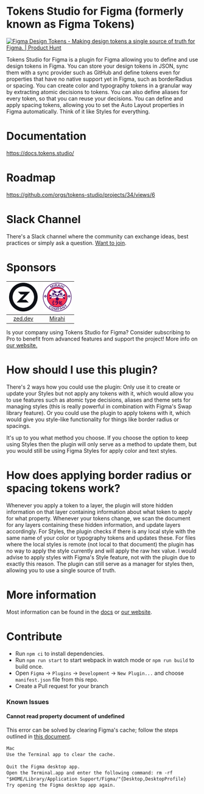 # Tokens Studio for Figma (formerly known as Figma Tokens)

<a href="https://www.producthunt.com/posts/figma-design-tokens?utm_source=badge-featured&utm_medium=badge&utm_souce=badge-figma-design-tokens" target="_blank"><img src="https://api.producthunt.com/widgets/embed-image/v1/featured.svg?post_id=217712&theme=light" alt="Figma Design Tokens - Making design tokens a single source of truth for Figma. | Product Hunt" style="width: 250px; height: 54px;" width="250" height="54" /></a>

Tokens Studio for Figma is a plugin for Figma allowing you to define and use design tokens in Figma. You can store your design tokens in JSON, sync them with a sync provider such as GitHub and define tokens even for properties that have no native support yet in Figma, such as borderRadius or spacing. You can create color and typography tokens in a granular way by extracting atomic decisions to tokens. You can also define aliases for every token, so that you can reuse your decisions. You can define and apply spacing tokens, allowing you to set the Auto Layout properties in Figma automatically. Think of it like Styles for everything.
 
# Documentation
https://docs.tokens.studio/

# Roadmap
https://github.com/orgs/tokens-studio/projects/34/views/6

# Slack Channel
There's a Slack channel where the community can exchange ideas, best practices or simply ask a question. [Want to join](https://tokens.studio/slack).

# Sponsors
| <a href="https://zed.dev/" target="_blank" style="display: block; text-align: center;"><img src="sponsors/zed_logo.png" style="display: block; width: 75px; height: auto; margin-bottom: 4px" alt="Zed Logo"/></a> | <a href="https://mirahi.io/?ref=six7-sponsorship" target="_blank"><img src="sponsors/mirahi_logo_dark.svg" style="display: block; width: 75px; height: auto; margin-bottom: 4px" alt="Mirahi Logo"/></a> |
| --- | --- |
| <a href="https://zed.dev/" target="_blank" style="display: block; text-align: center;">zed.dev</a> | <a href="https://mirahi.io/?ref=six7-sponsorship" target="_blank" style="display: block; text-align: center;">Mirahi</a> |

Is your company using Tokens Studio for Figma? Consider subscribing to Pro to benefit from advanced features and support the project! More info on [our website.](https://tokens.studio)

# How should I use this plugin?
There's 2 ways how you could use the plugin: Only use it to create or update your Styles but not apply any tokens with it, which would allow you to use features such as atomic type decisions, aliases and theme sets for managing styles (this is really powerful in combination with Figma's Swap library feature). Or you could use the plugin to apply tokens with it, which would give you style-like functionality for things like border radius or spacings.

It's up to you what method you choose. If you choose the option to keep using Styles then the plugin will only serve as a method to update them, but you would still be using Figma Styles for apply color and text styles.

# How does applying border radius or spacing tokens work?
Whenever you apply a token to a layer, the plugin will store hidden information on that layer containing information about what token to apply for what property. Whenever your tokens change, we scan the document for any layers containing these hidden information, and update layers accordingly. For Styles, the plugin checks if there is any local style with the same name of your color or typography tokens and updates these. For files where the local styles is remote (not local to that document) the plugin has no way to apply the style currently and will apply the raw hex value. I would advise to apply styles with Figma's Style feature, not with the plugin due to exactly this reason. The plugin can still serve as a manager for styles then, allowing you to use a single source of truth.

# More information
Most information can be found in the [docs](https://docs.tokens.studio) or [our website](https://tokens.studio).

# Contribute
* Run `npm ci` to install dependencies.
* Run `npm run start` to start webpack in watch mode or `npm run build` to build once.
* Open `Figma` -> `Plugins` -> `Development` -> `New Plugin...` and choose `manifest.json` file from this repo.
* Create a Pull request for your branch

### Known Issues

#### Cannot read property document of undefined

This error can be solved by clearing Figma's cache; follow the steps outlined in [this document](https://help.figma.com/hc/en-us/articles/360040328553-Can-I-work-offline-with-Figma-#clear-data).

```
Mac
Use the Terminal app to clear the cache.

Quit the Figma desktop app.
Open the Terminal.app and enter the following command: rm -rf "$HOME/Library/Application Support/Figma/"{Desktop,DesktopProfile}
Try opening the Figma desktop app again.
```
